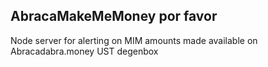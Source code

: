 ## AbracaMakeMeMoney por favor

Node server for alerting on MIM amounts made available on Abracadabra.money UST degenbox
